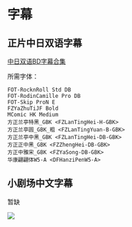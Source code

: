 # 字幕

## 正片中日双语字幕

[中日双语BD字幕合集](https://github.com/Nekomoekissaten-SUB/Nekomoekissaten-MIR-Subs/raw/master/Munou_na_Nana/Munou_na_Nana_BD_JPCH.7z)

所需字体：
```
FOT-RocknRoll Std DB
FOT-RodinCamille Pro DB
FOT-Skip ProN E
FZYaZhuTiJF Bold
MComic HK Medium
方正兰亭特黑_GBK <FZLanTingHei-H-GBK>
方正兰亭圆_GBK_粗 <FZLanTingYuan-B-GBK>
方正兰亭中黑_GBK <FZLanTingHei-DB-GBK>
方正正中黑_GBK <FZZhengHei-DB-GBK>
方正中雅宋_GBK <FZYaSong-DB-GBK>
华康翩翩体W5-A <DFHanziPenW5-A>
```

## 小剧场中文字幕

暂缺

![](https://nekomoe.pages.dev/images/2020-10/nana.jpg)